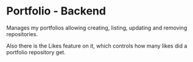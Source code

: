 # Portfolio - Backend
Manages my portfolios allowing creating, listing, updating and removing repositories.

Also there is the Likes feature on it, which controls how many likes did a portfolio repository get.

